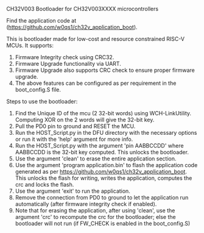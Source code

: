 CH32V003 Bootloader for CH32V003XXXX microcontrollers

Find the application code at (https://github.com/w0qs1/ch32v_application_boot).

This is bootloader made for low-cost and resource constrained RISC-V MCUs. It supports:
1. Firmware Integrity check using CRC32.
2. Firmware Upgrade functionality via UART.
3. Firmware Upgrade also supports CRC check to ensure proper firmware upgrade.
4. The above features can be configured as per requirement in the boot_config.S file.

Steps to use the bootloader:
1. Find the Unique ID of the mcu (2 32-bit words) using WCH-LinkUtility. Computing XOR on the 2 words will give the 32-bit key.
2. Pull the PD0 pin to ground and RESET the MCU.
3. Run the HOST_Script.py in the DFU directory with the necessary options or run it with the 'help' argument for more info.
4. Run the HOST_Script.py with the argument 'pin AABBCCDD' where AABBCCDD is the 32-bit key computed. This unlocks the bootloader.
5. Use the argument 'clean' to erase the entire application section.
6. Use the argument 'program application.bin' to flash the application code generated as per https://github.com/w0qs1/ch32v_application_boot. This unlocks the flash for writing, writes the application, computes the crc and locks the flash.
7. Use the argument 'exit' to run the application.
8. Remove the connection from PD0 to ground to let the application run automatically (after firmware integrity check if enabled).
9. Note that for erasing the application, after using 'clean', use the argument 'crc' to recompute the crc for the bootloader; else the bootloader will not run (if FW_CHECK is enabled in the boot_config.S)
